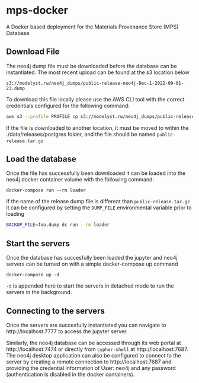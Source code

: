 # mps-docker
A Docker based deployment for the Materials Provenance Store (MPS) Database


## Download File
The neo4j dump file must be downloaded before the database can be instantiated. The most recent upload can be found at the s3 location below
```
s3://modelyst.rw/neo4j_dumps/public-release-neo4j-Dec-1-2022-09-01-23.dump
```
To download this file locally please use the AWS CLI tool with the correct credentials configured for the following command:
```Bash
aws s3 --profile PROFILE cp s3://modelyst.rw/neo4j_dumps/public-release-neo4j-Dec-1-2022-09-01-23.dump ./data/releases/public-release.dump
```

If the file is downloaded to another location, it must be moved to within the ./data/releases/postgres folder, and the file should be named `public-release.tar.gz`. 
## Load the database
Once the file has successfully been downloaded it can be loaded into the neo4j docker container volume with the following command:
```
docker-compose run --rm loader
```
If the name of the release dump file is different than `public-release.tar.gz` it can be configured by setting the `DUMP_FILE` environmental variable prior to loading
```Bash
BACKUP_FILE=foo.dump dc run --rm loader
```
## Start the servers
Once the database has succesfully been loaded the jupyter and neo4j servers can be turned on with a simple docker-compose up command
```
docker-compose up -d
```
`-d` is appended here to start the servers in detached mode to run the servers in the background. 
## Connecting to the servers
Once the servers are succesfully instantiated you can navigate to http://localhost:7777 to access the jupyter server.

Similarly, the neo4j database can be accessed through its web portal at http://localhost:7474 or directly from `cypher-shell` at http://localhost:7687. The neo4j desktop application can also be configured to connect to the server by creating a remote connection to http://localhost:7687 and providing the credential information of User: neo4j and any password (authentication is disabled in the docker containers).

